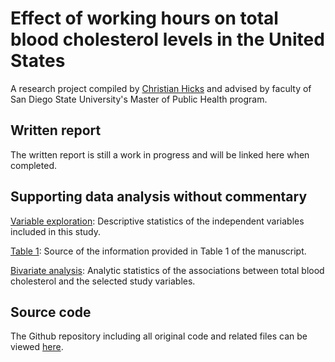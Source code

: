 # Effect of working hours on total blood cholesterol levels in the United States
A research project compiled by <a href="https://www.linkedin.com/in/christianjhicks/" title="LinkedIn">Christian Hicks</a> and advised by faculty of San Diego State University's Master of Public Health program.

## Written report

The written report is still a work in progress and will be linked here when completed.

## Supporting data analysis without commentary

<a href="https://hicks017.github.io/MPH-Manuscript/output/02_exploratory_3.html" title="Exploratory">Variable exploration</a>: Descriptive statistics of the independent variables included in this study.

<a href="https://hicks017.github.io/MPH-Manuscript/output/03_tableone_2.html" title="Table 1">Table 1</a>: Source of the information provided in Table 1 of the manuscript.

<a href="https://hicks017.github.io/MPH-Manuscript/output/04_bivariate_3.html" title="Bivariate">Bivariate analysis</a>: Analytic statistics of the associations between total blood cholesterol and the selected study variables.

## Source code

The Github repository including all original code and related files can be viewed <a href="https://github.com/hicks017/MPH-Manuscript" title="Source code">here</a>.
